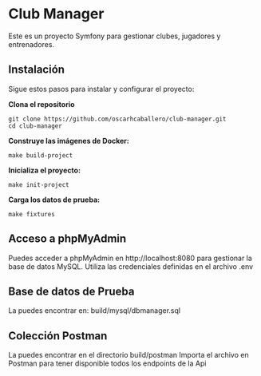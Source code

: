 # Club Manager

Este es un proyecto Symfony para gestionar clubes, jugadores y entrenadores.


## Instalación

Sigue estos pasos para instalar y configurar el proyecto:


**Clona el repositorio**

    git clone https://github.com/oscarhcaballero/club-manager.git
    cd club-manager


**Construye las imágenes de Docker:**

    make build-project


**Inicializa el proyecto:**

    make init-project


**Carga los datos de prueba:**

    make fixtures


## Acceso a phpMyAdmin
Puedes acceder a phpMyAdmin en http://localhost:8080 para gestionar la base de datos MySQL. Utiliza las credenciales definidas en el archivo .env


## Base de datos de Prueba ##
La puedes encontrar en:  build/mysql/dbmanager.sql


## Colección Postman 
La puedes encontrar en el directorio build/postman
Importa el archivo en Postman para tener disponible todos los endpoints de la Api